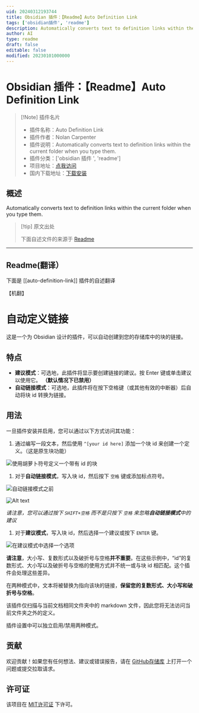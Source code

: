 ```yaml
---
uid: 20240312193744
title: Obsidian 插件：【Readme】Auto Definition Link
tags: ['obsidian插件', 'readme']
description: Automatically converts text to definition links within the current folder when you type them.
author: AI
type: readme
draft: false
editable: false
modified: 20230101000000
---
```


# Obsidian 插件：【Readme】Auto Definition Link

> [!Note] 插件名片
> - 插件名称：Auto Definition Link
> - 插件作者：Nolan Carpenter
> - 插件说明：Automatically converts text to definition links within the current folder when you type them.
> - 插件分类：['obsidian 插件 ', 'readme']
> - 项目地址：[点我访问](https://github.com/nmcarp99/obsidian-auto-definition-link)
> - 国内下载地址：[下载安装](https://pkmer.cn/products/plugin/pluginMarket/?auto-definition-link)

## 概述

Automatically converts text to definition links within the current folder when you type them.

> [!tip] 原文出处
>
>下面自述文件的来源于 [Readme](https://ghproxy.net/https://raw.githubusercontent.com/nmcarp99/Obsidian-Auto-Definition-Link/main/README.md)

---

## Readme(翻译）

下面是 [[auto-definition-link]] 插件的自述翻译

【机翻】

# 自动定义链接

这是一个为 Obsidian 设计的插件，可以自动创建到您的存储库中的块的链接。

## 特点

- **建议模式**：可选地，此插件将显示要创建链接的建议。按 Enter 键或单击建议以使用它。 **（默认情况下已禁用）**
- **自动链接模式**：可选地，此插件将在按下空格键（或其他有效的中断器）后自动将块 id 转换为链接。

## 用法

一旦插件安装并启用，您可以通过以下方式访问其功能：

1. 通过编写一段文本，然后使用 `^[your id here]` 添加一个块 id 来创建一个定义。（这是原生块功能）

![使用胡萝卜符号定义一个带有 id 的块](https://cdn.pkmer.cn/covers/auto-definition-link_2_0.png!pkmer)

1. 对于**自动链接模式**，写入块 id，然后按下 `空格` 键或添加标点符号。

![自动链接模式之前](https://cdn.pkmer.cn/covers/auto-definition-link_2_1.png!pkmer)

![Alt text](https://cdn.pkmer.cn/covers/auto-definition-link_2_2.png!pkmer)

*请注意，您可以通过按下 `SHIFT+空格` 而不是只按下 `空格` 来忽略**自动链接模式**中的建议*

1. 对于**建议模式**，写入块 id，然后选择一个建议或按下 `ENTER` 键。

![在建议模式中选择一个选项](https://cdn.pkmer.cn/covers/auto-definition-link_2_3.png!pkmer)

**请注意**，大小写、复数形式以及破折号与空格**并不重要**。在这些示例中，“id”的复数形式、大小写以及破折号与空格的使用方式并不统一或与块 id 相匹配。这个插件会处理这些差异。

在两种模式中，文本将被替换为指向该块的链接，**保留您的复数形式、大小写和破折号与空格**。

该插件仅扫描与当前文档相同文件夹中的 markdown 文件，因此您将无法访问当前文件夹之外的定义。

插件设置中可以独立启用/禁用两种模式。

## 贡献

欢迎贡献！如果您有任何想法、建议或错误报告，请在 [GitHub存储库](https://github.com/nmcarp99/Obsidian-Auto-Definition-Link) 上打开一个问题或提交拉取请求。

## 许可证

该项目在 [MIT许可证](LICENSE) 下许可。
